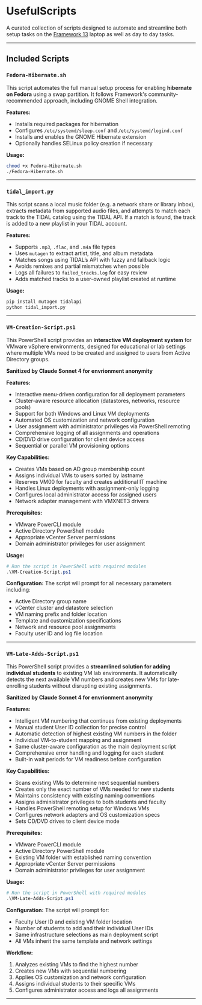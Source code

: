 # UsefulScripts

A curated collection of scripts designed to automate and streamline both setup tasks on the [Framework 13](https://frame.work) laptop as well as day to day tasks.

---

## Included Scripts

### `Fedora-Hibernate.sh`

This script automates the full manual setup process for enabling **hibernate on Fedora** using a swap partition. It follows Framework's community-recommended approach, including GNOME Shell integration.

**Features:**
- Installs required packages for hibernation
- Configures `/etc/systemd/sleep.conf` and `/etc/systemd/logind.conf`
- Installs and enables the GNOME Hibernate extension
- Optionally handles SELinux policy creation if necessary

**Usage:**
```bash
chmod +x Fedora-Hibernate.sh
./Fedora-Hibernate.sh
```
---

### `tidal_import.py`

This script scans a local music folder (e.g. a network share or library inbox), extracts metadata from supported audio files, and attempts to match each track to the TIDAL catalog using the TIDAL API. If a match is found, the track is added to a new playlist in your TIDAL account.

**Features:**
- Supports `.mp3`, `.flac`, and `.m4a` file types
- Uses `mutagen` to extract artist, title, and album metadata
- Matches songs using TIDAL’s API with fuzzy and fallback logic
- Avoids remixes and partial mismatches when possible
- Logs all failures to `failed_tracks.log` for easy review
- Adds matched tracks to a user-owned playlist created at runtime

**Usage:**
```bash
pip install mutagen tidalapi
python tidal_import.py
```

---

### `VM-Creation-Script.ps1`

This PowerShell script provides an **interactive VM deployment system** for VMware vSphere environments, designed for educational or lab settings where multiple VMs need to be created and assigned to users from Active Directory groups.

**Sanitized by Claude Sonnet 4 for envrionment anonymity**

**Features:**
- Interactive menu-driven configuration for all deployment parameters
- Cluster-aware resource allocation (datastores, networks, resource pools)
- Support for both Windows and Linux VM deployments
- Automated OS customization and network configuration
- User assignment with administrator privileges via PowerShell remoting
- Comprehensive logging of all assignments and operations
- CD/DVD drive configuration for client device access
- Sequential or parallel VM provisioning options

**Key Capabilities:**
- Creates VMs based on AD group membership count
- Assigns individual VMs to users sorted by lastname
- Reserves VM00 for faculty and creates additional IT machine
- Handles Linux deployments with assignment-only logging
- Configures local administrator access for assigned users
- Network adapter management with VMXNET3 drivers

**Prerequisites:**
- VMware PowerCLI module
- Active Directory PowerShell module
- Appropriate vCenter Server permissions
- Domain administrator privileges for user assignment

**Usage:**
```powershell
# Run the script in PowerShell with required modules
.\VM-Creation-Script.ps1
```

**Configuration:**
The script will prompt for all necessary parameters including:
- Active Directory group name
- vCenter cluster and datastore selection
- VM naming prefix and folder location
- Template and customization specifications
- Network and resource pool assignments
- Faculty user ID and log file location

---

### `VM-Late-Adds-Script.ps1`

This PowerShell script provides a **streamlined solution for adding individual students** to existing VM lab environments. It automatically detects the next available VM numbers and creates new VMs for late-enrolling students without disrupting existing assignments.

**Sanitized by Claude Sonnet 4 for envrionment anonymity**

**Features:**
- Intelligent VM numbering that continues from existing deployments
- Manual student User ID collection for precise control
- Automatic detection of highest existing VM numbers in the folder
- Individual VM-to-student mapping and assignment
- Same cluster-aware configuration as the main deployment script
- Comprehensive error handling and logging for each student
- Built-in wait periods for VM readiness before configuration

**Key Capabilities:**
- Scans existing VMs to determine next sequential numbers
- Creates only the exact number of VMs needed for new students
- Maintains consistency with existing naming conventions
- Assigns administrator privileges to both students and faculty
- Handles PowerShell remoting setup for Windows VMs
- Configures network adapters and OS customization specs
- Sets CD/DVD drives to client device mode

**Prerequisites:**
- VMware PowerCLI module
- Active Directory PowerShell module
- Existing VM folder with established naming convention
- Appropriate vCenter Server permissions
- Domain administrator privileges for user assignment

**Usage:**
```powershell
# Run the script in PowerShell with required modules
.\VM-Late-Adds-Script.ps1
```

**Configuration:**
The script will prompt for:
- Faculty User ID and existing VM folder location
- Number of students to add and their individual User IDs
- Same infrastructure selections as main deployment script
- All VMs inherit the same template and network settings

**Workflow:**
1. Analyzes existing VMs to find the highest number
2. Creates new VMs with sequential numbering
3. Applies OS customization and network configuration
4. Assigns individual students to their specific VMs
5. Configures administrator access and logs all assignments

---